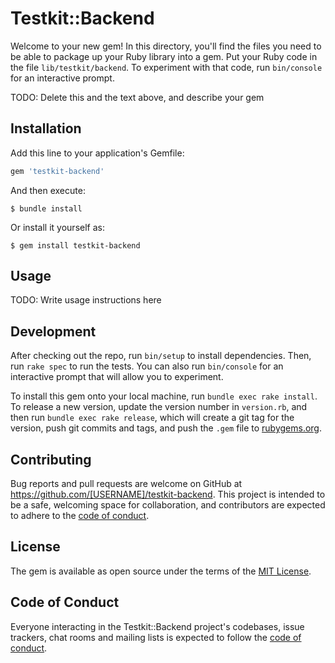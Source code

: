 # Testkit::Backend

Welcome to your new gem! In this directory, you'll find the files you need to be able to package up your Ruby library into a gem. Put your Ruby code in the file `lib/testkit/backend`. To experiment with that code, run `bin/console` for an interactive prompt.

TODO: Delete this and the text above, and describe your gem

## Installation

Add this line to your application's Gemfile:

```ruby
gem 'testkit-backend'
```

And then execute:

    $ bundle install

Or install it yourself as:

    $ gem install testkit-backend

## Usage

TODO: Write usage instructions here

## Development

After checking out the repo, run `bin/setup` to install dependencies. Then, run `rake spec` to run the tests. You can also run `bin/console` for an interactive prompt that will allow you to experiment.

To install this gem onto your local machine, run `bundle exec rake install`. To release a new version, update the version number in `version.rb`, and then run `bundle exec rake release`, which will create a git tag for the version, push git commits and tags, and push the `.gem` file to [rubygems.org](https://rubygems.org).

## Contributing

Bug reports and pull requests are welcome on GitHub at https://github.com/[USERNAME]/testkit-backend. This project is intended to be a safe, welcoming space for collaboration, and contributors are expected to adhere to the [code of conduct](https://github.com/[USERNAME]/testkit-backend/blob/master/CODE_OF_CONDUCT.md).


## License

The gem is available as open source under the terms of the [MIT License](https://opensource.org/licenses/MIT).

## Code of Conduct

Everyone interacting in the Testkit::Backend project's codebases, issue trackers, chat rooms and mailing lists is expected to follow the [code of conduct](https://github.com/[USERNAME]/testkit-backend/blob/master/CODE_OF_CONDUCT.md).
